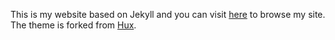 This is my website based on Jekyll and you can visit [here](http://scalpel.vip) to browse my site.  
The theme is forked from [Hux](https://github.com/Huxpro/huxblog-boilerplate).
